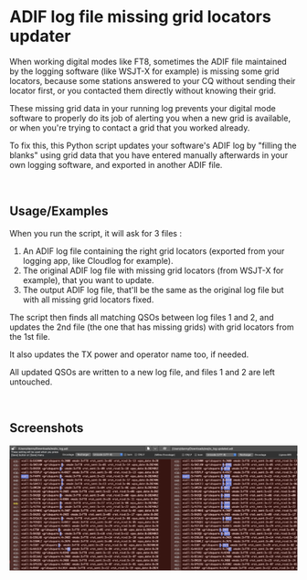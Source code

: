 # ADIF log file missing grid locators updater

When working digital modes like FT8, sometimes the ADIF file maintained by the logging software (like WSJT-X for example) is missing some grid locators, because some stations answered to your CQ without sending their locator first, or you contacted them directly without knowing their grid.

These missing grid data in your running log prevents your digital mode software to properly do its job of alerting you when a new grid is available, or when you're trying to contact a grid that you worked already.

To fix this, this Python script updates your software's ADIF log by "filling the blanks" using grid data that you have entered manually afterwards in your own logging software, and exported in another ADIF file.

<br/>
  
## Usage/Examples

When you run the script, it will ask for 3 files :

1. An ADIF log file containing the right grid locators (exported from your logging app, like Cloudlog for example).
2. The original ADIF log file with missing grid locators (from WSJT-X for example), that you want to update.
3. The output ADIF log file, that'll be the same as the original log file but with all missing grid locators fixed.


The script then finds all matching QSOs between log files 1 and 2, and updates the 2nd file (the one that has missing grids) with grid locators from the 1st file.

It also updates the TX power and operator name too, if needed.

All updated QSOs are written to a new log file, and files 1 and 2 are left untouched.

<br/>

## Screenshots

![App Screenshot](https://raw.githubusercontent.com/DanielBausset/ADIF-log-file-updater/main/ADIF%20log%20file%20updated.png)

